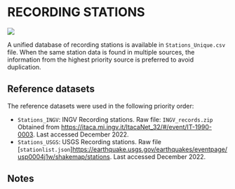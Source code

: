 # RECORDING STATIONS

![](recording_stations.png)

A unified database of recording stations is available in `Stations_Unique.csv` file.
When the same station data is found in multiple sources, the information from the highest priority source is preferred to avoid duplication.


## Reference datasets

The reference datasets were used in the following priority order:
- `Stations_INGV`: INGV Recording stations. Raw file: `INGV_records.zip` Obtained from https://itaca.mi.ingv.it/ItacaNet_32/#/event/IT-1990-0003. Last accessed December 2022.
- `Stations_USGS`: USGS Recording stations. Raw file [`stationlist.json`]https://earthquake.usgs.gov/earthquakes/eventpage/usp0004j1w/shakemap/stations. Last accessed December 2022.

## Notes
